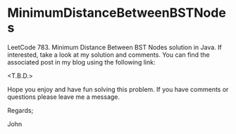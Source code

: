 # MinimumDistanceBetweenBSTNodes
LeetCode 783. Minimum Distance Between BST Nodes solution in Java.
If interested, take a look at my solution and comments.
You can find the associated post in my blog using the following link:

<T.B.D.>

Hope you enjoy and have fun solving this problem.
If you have comments or questions please leave me a message.

Regards;

John
